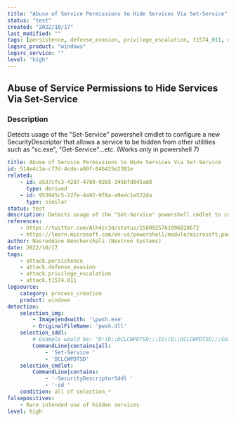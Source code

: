 ```yaml
---
title: "Abuse of Service Permissions to Hide Services Via Set-Service"
status: "test"
created: "2022/10/17"
last_modified: ""
tags: [persistence, defense_evasion, privilege_escalation, t1574_011, detection_rule]
logsrc_product: "windows"
logsrc_service: ""
level: "high"
---
```


## Abuse of Service Permissions to Hide Services Via Set-Service

### Description

Detects usage of the "Set-Service" powershell cmdlet to configure a new SecurityDescriptor that allows a service to be hidden from other utilities such as "sc.exe", "Get-Service"...etc. (Works only in powershell 7)

```yml
title: Abuse of Service Permissions to Hide Services Via Set-Service
id: 514e4c3a-c77d-4cde-a00f-046425e2301e
related:
    - id: a537cfc3-4297-4789-92b5-345bfd845ad0
      type: derived
    - id: 953945c5-22fe-4a92-9f8a-a9edc1e522da
      type: similar
status: test
description: Detects usage of the "Set-Service" powershell cmdlet to configure a new SecurityDescriptor that allows a service to be hidden from other utilities such as "sc.exe", "Get-Service"...etc. (Works only in powershell 7)
references:
    - https://twitter.com/Alh4zr3d/status/1580925761996828672
    - https://learn.microsoft.com/en-us/powershell/module/microsoft.powershell.management/set-service?view=powershell-7.2
author: Nasreddine Bencherchali (Nextron Systems)
date: 2022/10/17
tags:
    - attack.persistence
    - attack.defense_evasion
    - attack.privilege_escalation
    - attack.t1574.011
logsource:
    category: process_creation
    product: windows
detection:
    selection_img:
        - Image|endswith: '\pwsh.exe'
        - OriginalFileName: 'pwsh.dll'
    selection_sddl:
        # Example would be: "D:(D;;DCLCWPDTSD;;;IU)(D;;DCLCWPDTSD;;;SU)(D;;DCLCWPDTSD;;;BA)(A;;CCLCSWLOCRRC;;;IU)(A;;CCLCSWLOCRRC;;;SU)(A;;CCLCSWRPWPDTLOCRRC;;;SY)(A;;CCDCLCSWRPWPDTLOCRSDRCWDWO;;;BA)S:(AU;FA;CCDCLCSWRPWPDTLOCRSDRCWDWO;;;WD)"
        CommandLine|contains|all:
            - 'Set-Service '
            - 'DCLCWPDTSD'
    selection_cmdlet:
        CommandLine|contains:
            - '-SecurityDescriptorSddl '
            - '-sd '
    condition: all of selection_*
falsepositives:
    - Rare intended use of hidden services
level: high

```
